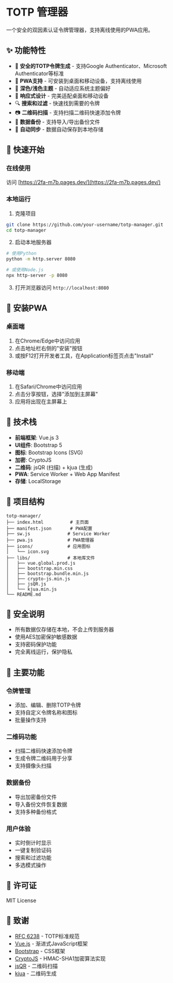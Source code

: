 # TOTP 管理器

一个安全的双因素认证令牌管理器，支持离线使用的PWA应用。

## ✨ 功能特性

- 🔐 **安全的TOTP令牌生成** - 支持Google Authenticator、Microsoft Authenticator等标准
- 📱 **PWA支持** - 可安装到桌面和移动设备，支持离线使用
- 🌙 **深色/浅色主题** - 自动适应系统主题偏好
- 📱 **响应式设计** - 完美适配桌面和移动设备
- 🔍 **搜索和过滤** - 快速找到需要的令牌
- 📷 **二维码扫描** - 支持扫描二维码快速添加令牌
- 💾 **数据备份** - 支持导入/导出备份文件
- 🔄 **自动同步** - 数据自动保存到本地存储

## 🚀 快速开始

### 在线使用
访问 [https://2fa-m7b.pages.dev/](https://2fa-m7b.pages.dev/)

### 本地运行
1. 克隆项目
```bash
git clone https://github.com/your-username/totp-manager.git
cd totp-manager
```

2. 启动本地服务器
```bash
# 使用Python
python -m http.server 8080

# 或使用Node.js
npx http-server -p 8080
```

3. 打开浏览器访问 `http://localhost:8080`

## 📱 安装PWA

### 桌面端
1. 在Chrome/Edge中访问应用
2. 点击地址栏右侧的"安装"按钮
3. 或按F12打开开发者工具，在Application标签页点击"Install"

### 移动端
1. 在Safari/Chrome中访问应用
2. 点击分享按钮，选择"添加到主屏幕"
3. 应用将出现在主屏幕上

## 🔧 技术栈

- **前端框架**: Vue.js 3
- **UI组件**: Bootstrap 5
- **图标**: Bootstrap Icons (SVG)
- **加密**: CryptoJS
- **二维码**: jsQR (扫描) + kjua (生成)
- **PWA**: Service Worker + Web App Manifest
- **存储**: LocalStorage

## 📁 项目结构

```
totp-manager/
├── index.html          # 主页面
├── manifest.json       # PWA配置
├── sw.js              # Service Worker
├── pwa.js             # PWA管理器
├── icons/             # 应用图标
│   └── icon.svg
├── libs/              # 本地库文件
│   ├── vue.global.prod.js
│   ├── bootstrap.min.css
│   ├── bootstrap.bundle.min.js
│   ├── crypto-js.min.js
│   ├── jsQR.js
│   └── kjua.min.js
└── README.md
```

## 🔐 安全说明

- 所有数据仅存储在本地，不会上传到服务器
- 使用AES加密保护敏感数据
- 支持密码保护功能
- 完全离线运行，保护隐私

## 🌟 主要功能

### 令牌管理
- 添加、编辑、删除TOTP令牌
- 支持自定义令牌名称和图标
- 批量操作支持

### 二维码功能
- 扫描二维码快速添加令牌
- 生成令牌二维码用于分享
- 支持摄像头扫描

### 数据备份
- 导出加密备份文件
- 导入备份文件恢复数据
- 支持多种备份格式

### 用户体验
- 实时倒计时显示
- 一键复制验证码
- 搜索和过滤功能
- 多选模式操作

## 📄 许可证

MIT License

## 🙏 致谢

- [RFC 6238](https://tools.ietf.org/html/rfc6238) - TOTP标准规范
- [Vue.js](https://vuejs.org/) - 渐进式JavaScript框架
- [Bootstrap](https://getbootstrap.com/) - CSS框架
- [CryptoJS](https://cryptojs.gitbook.io/) - HMAC-SHA1加密算法实现
- [jsQR](https://github.com/cozmo/jsQR) - 二维码扫描
- [kjua](https://github.com/lrsjng/kjua) - 二维码生成 